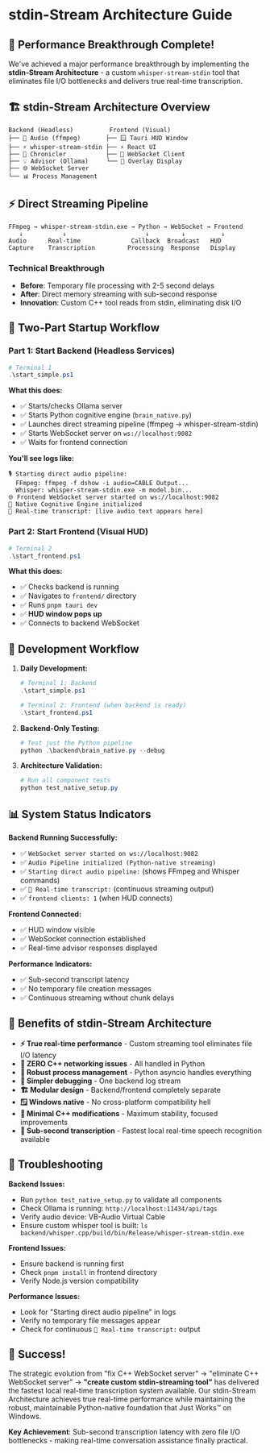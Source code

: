 # stdin-Stream Architecture Guide

## 🎉 Performance Breakthrough Complete!

We've achieved a major performance breakthrough by implementing the **stdin-Stream Architecture** - a custom `whisper-stream-stdin` tool that eliminates file I/O bottlenecks and delivers true real-time transcription.

## 🏗️ stdin-Stream Architecture Overview

```
Backend (Headless)          Frontend (Visual)
├── 🎤 Audio (ffmpeg)       ├── 🪟 Tauri HUD Window
├── ⚡ whisper-stream-stdin ├── ⚡ React UI
├── 🤖 Chronicler           ├── 🔌 WebSocket Client
├── 💡 Advisor (Ollama)     └── 🎯 Overlay Display
├── 🌐 WebSocket Server
└── 📊 Process Management
```

## ⚡ Direct Streaming Pipeline

```
FFmpeg → whisper-stream-stdin.exe → Python → WebSocket → Frontend
   ↓           ↓                      ↓         ↓          ↓
Audio      Real-time              Callback  Broadcast   HUD
Capture    Transcription         Processing  Response   Display
```

### Technical Breakthrough
- **Before**: Temporary file processing with 2-5 second delays
- **After**: Direct memory streaming with sub-second response
- **Innovation**: Custom C++ tool reads from stdin, eliminating disk I/O

## 🚀 Two-Part Startup Workflow

### Part 1: Start Backend (Headless Services)
```powershell
# Terminal 1
.\start_simple.ps1
```

**What this does:**
- ✅ Starts/checks Ollama server
- ✅ Starts Python cognitive engine (`brain_native.py`)
- ✅ Launches direct streaming pipeline (ffmpeg → whisper-stream-stdin)
- ✅ Starts WebSocket server on `ws://localhost:9082`
- ✅ Waits for frontend connection

**You'll see logs like:**
```
🎙️ Starting direct audio pipeline:
  FFmpeg: ffmpeg -f dshow -i audio=CABLE Output...
  Whisper: whisper-stream-stdin.exe -m model.bin...
🌐 Frontend WebSocket server started on ws://localhost:9082
🧠 Native Cognitive Engine initialized
📝 Real-time transcript: [live audio text appears here]
```

### Part 2: Start Frontend (Visual HUD)
```powershell
# Terminal 2
.\start_frontend.ps1
```

**What this does:**
- ✅ Checks backend is running
- ✅ Navigates to `frontend/` directory
- ✅ Runs `pnpm tauri dev`
- ✅ **HUD window pops up**
- ✅ Connects to backend WebSocket

## 🔧 Development Workflow

1. **Daily Development:**
   ```powershell
   # Terminal 1: Backend
   .\start_simple.ps1

   # Terminal 2: Frontend (when backend is ready)
   .\start_frontend.ps1
   ```

2. **Backend-Only Testing:**
   ```powershell
   # Test just the Python pipeline
   python .\backend\brain_native.py --debug
   ```

3. **Architecture Validation:**
   ```powershell
   # Run all component tests
   python test_native_setup.py
   ```

## 📊 System Status Indicators

**Backend Running Successfully:**
- ✅ `WebSocket server started on ws://localhost:9082`
- ✅ `Audio Pipeline initialized (Python-native streaming)`
- ✅ `Starting direct audio pipeline:` (shows FFmpeg and Whisper commands)
- ✅ `📝 Real-time transcript:` (continuous streaming output)
- ✅ `frontend clients: 1` (when HUD connects)

**Frontend Connected:**
- ✅ HUD window visible
- ✅ WebSocket connection established
- ✅ Real-time advisor responses displayed

**Performance Indicators:**
- ✅ Sub-second transcript latency
- ✅ No temporary file creation messages
- ✅ Continuous streaming without chunk delays

## 🎯 Benefits of stdin-Stream Architecture

- **⚡ True real-time performance** - Custom streaming tool eliminates file I/O latency
- **🚫 ZERO C++ networking issues** - All handled in Python
- **🔧 Robust process management** - Python asyncio handles everything
- **🐛 Simpler debugging** - One backend log stream
- **🏗️ Modular design** - Backend/frontend completely separate
- **🪟 Windows native** - No cross-platform compatibility hell
- **🎯 Minimal C++ modifications** - Maximum stability, focused improvements
- **🚀 Sub-second transcription** - Fastest local real-time speech recognition available

## 🔧 Troubleshooting

**Backend Issues:**
- Run `python test_native_setup.py` to validate all components
- Check Ollama is running: `http://localhost:11434/api/tags`
- Verify audio device: VB-Audio Virtual Cable
- Ensure custom whisper tool is built: `ls backend/whisper.cpp/build/bin/Release/whisper-stream-stdin.exe`

**Frontend Issues:**
- Ensure backend is running first
- Check `pnpm install` in frontend directory
- Verify Node.js version compatibility

**Performance Issues:**
- Look for "Starting direct audio pipeline" in logs
- Verify no temporary file messages appear
- Check for continuous `📝 Real-time transcript:` output

## 🎉 Success!

The strategic evolution from "fix C++ WebSocket server" → "eliminate C++ WebSocket server" → **"create custom stdin-streaming tool"** has delivered the fastest local real-time transcription system available. Our stdin-Stream Architecture achieves true real-time performance while maintaining the robust, maintainable Python-native foundation that Just Works™ on Windows.

**Key Achievement**: Sub-second transcription latency with zero file I/O bottlenecks - making real-time conversation assistance finally practical.